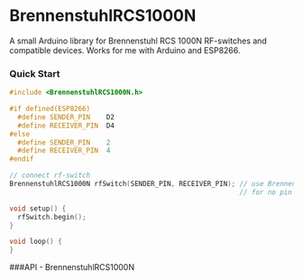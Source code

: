 # BrennenstuhlRCS1000N
A small Arduino library for Brennenstuhl RCS 1000N RF-switches and compatible devices.
Works for me with Arduino and ESP8266.


### Quick Start

```cpp
#include <BrennenstuhlRCS1000N.h>

#if defined(ESP8266)
  #define SENDER_PIN    D2
  #define RECEIVER_PIN  D4
#else
  #define SENDER_PIN    2
  #define RECEIVER_PIN  4
#endif

// connect rf-switch
BrennenstuhlRCS1000N rfSwitch(SENDER_PIN, RECEIVER_PIN); // use BrennenstuhlRCS1000N::NO_PIN
                                                         // for no pin usage

void setup() {
  rfSwitch.begin();
}

void loop() {
}
```

###API - BrennenstuhlRCS1000N

